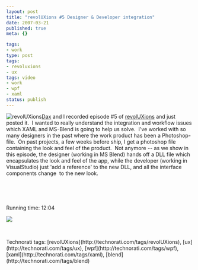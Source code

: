 ```yaml
---
layout: post
title: "revolUXions #5 Designer & Developer integration"
date: 2007-03-21
published: true
meta: {}

tags:
- work
type: post
tags:
- revoluxions
- ux
tags: video
- work
- wpf
- xaml
status: publish
---
```



![revolUXions](http://media.eick.us/2011/05/388628564_ec67e676cc_m.jpg)[Dax](http://www.nukeation.net) and I recorded episode #5 of [revolUXions](http://www.revolUXions.com) and just posted it.  I wanted to really understand the integration and workflow issues which XAML and MS-Blend is going to help us solve.  I've worked with so many designers in the past where the work product has been a Photoshop-file.  On past projects, a few weeks before ship, I get a photoshop file containing the look and feel of the product.  Not anymore -- as we show in this episode, the designer (working in MS Blend) hands off a DLL file which encapsulates the look and feel of the app, while the developer (working in VisualStudio) just 'add a reference' to the new DLL, and all the interface components change  to the new look.



 



 



Running time: 12:04



[![](http://media.eick.us/2011/05/429494262_d09e1da9b4_o.jpg)](http://ux.nukeation.com/default.aspx?episode=5)



 

<div class="wlWriterSmartContent" style="margin: 0px;padding: 0px">Technorati tags: [revolUXions](http://technorati.com/tags/revolUXions), [ux](http://technorati.com/tags/ux), [wpf](http://technorati.com/tags/wpf), [xaml](http://technorati.com/tags/xaml), [blend](http://technorati.com/tags/blend)</div>
